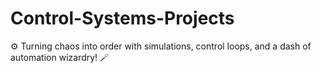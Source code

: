 # Control-Systems-Projects
⚙️ Turning chaos into order with simulations, control loops, and a dash of automation wizardry! 🪄
